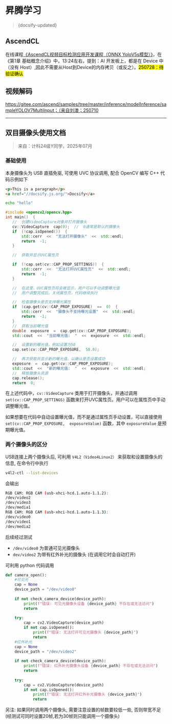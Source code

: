 # 昇腾学习
> {docsify-updated}

## AscendCL


在线课程[《AscendCL视频目标检测应用开发课程（ONNX YoloV5s模型）》](https://www.hiascend.com/developer/courses/detail/1795281013304832002)，在《第1章 基础概念介绍》中，13:24左右，提到：AI 开发板上，都是在 Device 中（没有 Host）,因此不需要从Host到Device的内存拷贝（或反之）。<mark>250728：待验证确认</mark>

## 视频解码

https://gitee.com/ascend/samples/tree/master/inference/modelInference/sampleYOLOV7MultiInput；（来自刘澳；250710


<hr>

## 双目摄像头使用文档

> 来自：计科24级Y同学，2025年07月

### 基础使用

本身摄像头为 USB 直插免驱, 可使用 UVC 协议调用, 配合 OpenCV 编写 C++ 代码示例如下

```html
<p>This is a paragraph</p>
<a href="//docsify.js.org/">Docsify</a>
```

```bash
echo "hello"
```

```cpp
#include <opencv2/opencv.hpp>
int main()  {
   //  创建VideoCapture对象并打开摄像头
   cv::VideoCapture  cap(0);  //  0通常是默认的摄像头
   if  (!cap.isOpened())  {
       std::cerr  <<  "无法打开摄像头"  <<  std::endl;
       return  -1;
   }

   //  获取并显示UVC属性页

   if  (!cap.set(cv::CAP_PROP_SETTINGS))  {
       std::cerr  <<  "无法打开UVC属性页"  <<  std::endl;
       return  -1;
   }

   //  在这里，UVC属性页将会被显示，用户可以手动调整曝光值
   //  用户调整完成后，关闭属性页，代码继续执行

   //  检查摄像头是否支持曝光属性
   if  (cap.get(cv::CAP_PROP_EXPOSURE)  ==  0)  {
       std::cerr  <<  "摄像头不支持曝光设置"  <<  std::endl;
       return  -1;
   }
   //  获取当前曝光值
   double  exposure  =  cap.get(cv::CAP_PROP_EXPOSURE);
   std::cout  <<  "当前曝光值:  "  <<  exposure  <<  std::endl;

   //  设置新的曝光值，例如设置为50
   cap.set(cv::CAP_PROP_EXPOSURE,  50.0);

   //  再次获取并显示新的曝光值，以确认是否设置成功
   exposure  =  cap.get(cv::CAP_PROP_EXPOSURE);
   std::cout  <<  "新的曝光值:  "  <<  exposure  <<  std::endl;
   //  释放摄像头资源
   cap.release();
   return  0;
```



在上述代码中，`cv::VideoCapture`  类用于打开摄像头，并通过调用  `set(cv::CAP_PROP_SETTINGS)`  函数来打开UVC属性页。用户可以在属性页中手动调整曝光值。

如果想要在代码中自动设置曝光值，而不是通过属性页手动设置，可以直接使用  `set(cv::CAP_PROP_EXPOSURE,  exposureValue)`  函数，其中  `exposureValue`  是预期曝光值。

### 两个摄像头的区分

USB连接上两个摄像头后, 可利用 `V4L2（Video4Linux2）` 来获取和设置摄像头的信息, 在命令行中执行

```bash
v4l2-ctl --list-devices
```

会输出

```bash
RGB CAM: RGB CAM (usb-xhci-hcd.1.auto-1.1.2):
/dev/video2
/dev/video3
/dev/media1
RGB CAM: RGB CAM (usb-xhci-hcd.1.auto-1.1.3):
/dev/video0
/dev/video1
/dev/media2
```

后续经过测试

- `/dev/video0` 为普通可见光摄像头
- `dev/video2` 为带有红外补光的摄像头 (在调用它时会自动打开)

可利用 python 代码调用

```python
def camera_open():
    #可见光
    cap = None
    device_path = "/dev/video0"
    
    if not check_camera_device(device_path):
        print(f"错误: 可见光摄像头设备 {device_path} 不存在或无法访问")
        return
    
    try:
        cap = cv2.VideoCapture(device_path)
        if not cap.isOpened():
            print(f"错误: 无法打开可见光摄像头 {device_path}")
            return
    #红外补光
    cap = None
    device_path = "/dev/video2"
    
    if not check_camera_device(device_path):
        print(f"错误: 红外补光摄像头设备 {device_path} 不存在或无法访问")
        return
    
    try:
        cap = cv2.VideoCapture(device_path)
        if not cap.isOpened():
            print(f"错误: 无法打开红外补光摄像头 {device_path}")
            return
```

另注: 如果同时调用两个摄像头, 需要注意设置的帧数要较低一些, 否则带宽不足 (经测试可同时设置20帧,若为30帧则只能调用一个摄像头)

